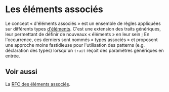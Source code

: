 # Les éléments associés

Le concept « d'éléments associés » est un ensemble de règles appliquées sur différents types [d'éléments](https://doc.rust-lang.org/reference/items.html). C'est une extension des traits génériques, leur permettant de définir de nouveaux « éléments » en leur sein ; En l'occurrence, ces derniers sont nommés « types associés » et proposent une approche moins fastidieuse pour l'utilisation des patterns (e.g. déclaration des types) lorsqu'un `trait` reçoit des paramètres génériques en entrée.

## Voir aussi

La [RFC des éléments associés](https://github.com/rust-lang/rfcs/blob/master/text/0195-associated-items.md).
